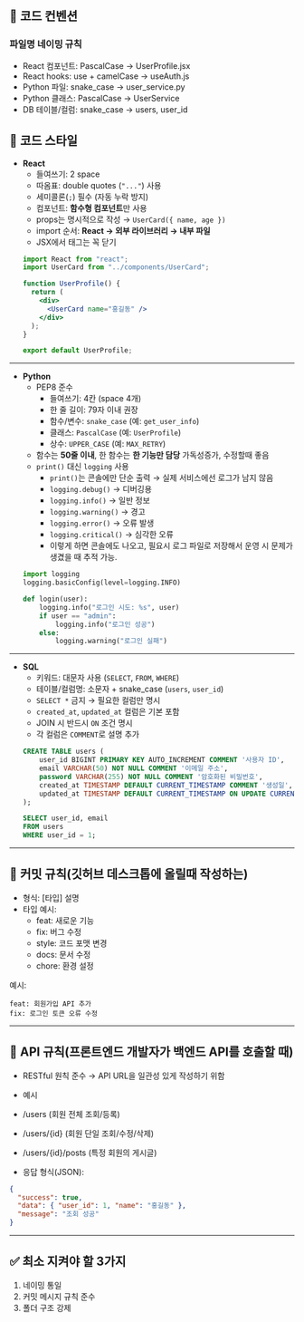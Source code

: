 ## 🎨 코드 컨벤션
### 파일명 네이밍 규칙
- React 컴포넌트: PascalCase → UserProfile.jsx
- React hooks: use + camelCase → useAuth.js
- Python 파일: snake_case → user_service.py
- Python 클래스: PascalCase → UserService
- DB 테이블/컬럼: snake_case → users, user_id

## 🎨 코드 스타일

- **React**
  - 들여쓰기: 2 space  
  - 따옴표: double quotes (`"..."`) 사용  
  - 세미콜론(`;`) 필수 (자동 누락 방지)  
  - 컴포넌트: **함수형 컴포넌트**만 사용  
  - props는 명시적으로 작성 → `UserCard({ name, age })`  
  - import 순서: **React → 외부 라이브러리 → 내부 파일**  
  - JSX에서 태그는 꼭 닫기  
  ```jsx 예시
  import React from "react";
  import UserCard from "../components/UserCard";

  function UserProfile() {
    return (
      <div>
        <UserCard name="홍길동" />
      </div>
    );
  }

  export default UserProfile;
  ```

---

- **Python**
  - PEP8 준수  
    - 들여쓰기: 4칸 (space 4개)  
    - 한 줄 길이: 79자 이내 권장  
    - 함수/변수: `snake_case` (예: `get_user_info`)  
    - 클래스: `PascalCase` (예: `UserProfile`)  
    - 상수: `UPPER_CASE` (예: `MAX_RETRY`)  
  - 함수는 **50줄 이내**, 한 함수는 **한 기능만 담당**  가독성증가, 수정할때 좋음
  - `print()` 대신 `logging` 사용  
    - `print()`는 콘솔에만 단순 출력 → 실제 서비스에선 로그가 남지 않음
    - `logging.debug()` → 디버깅용  
    - `logging.info()` → 일반 정보  
    - `logging.warning()` → 경고  
    - `logging.error()` → 오류 발생  
    - `logging.critical()` → 심각한 오류 
    - 이렇게 하면 콘솔에도 나오고, 필요시 로그 파일로 저장해서 운영 시 문제가 생겼을 때 추적 가능. 
  ```python 예시
  import logging
  logging.basicConfig(level=logging.INFO)

  def login(user):
      logging.info("로그인 시도: %s", user)
      if user == "admin":
          logging.info("로그인 성공")
      else:
          logging.warning("로그인 실패")
  ```

---

- **SQL**
  - 키워드: 대문자 사용 (`SELECT`, `FROM`, `WHERE`)  
  - 테이블/컬럼명: 소문자 + snake_case (`users`, `user_id`)  
  - `SELECT *` 금지 → 필요한 컬럼만 명시  
  - `created_at`, `updated_at` 컬럼은 기본 포함  
  - JOIN 시 반드시 `ON` 조건 명시  
  - 각 컬럼은 `COMMENT`로 설명 추가  
  ```sql 예시
  CREATE TABLE users (
      user_id BIGINT PRIMARY KEY AUTO_INCREMENT COMMENT '사용자 ID',
      email VARCHAR(50) NOT NULL COMMENT '이메일 주소',
      password VARCHAR(255) NOT NULL COMMENT '암호화된 비밀번호',
      created_at TIMESTAMP DEFAULT CURRENT_TIMESTAMP COMMENT '생성일',
      updated_at TIMESTAMP DEFAULT CURRENT_TIMESTAMP ON UPDATE CURRENT_TIMESTAMP COMMENT '수정일'
  );

  SELECT user_id, email
  FROM users
  WHERE user_id = 1;
  ```

---

## 💬 커밋 규칙(깃허브 데스크톱에 올릴때 작성하는)
- 형식: [타입] 설명
- 타입 예시:
  - feat: 새로운 기능
  - fix: 버그 수정
  - style: 코드 포맷 변경
  - docs: 문서 수정
  - chore: 환경 설정

예시:
```
feat: 회원가입 API 추가
fix: 로그인 토큰 오류 수정
```

---

## 📡 API 규칙(프론트엔드 개발자가 백엔드 API를 호출할 때)
- RESTful 원칙 준수 → API URL을 일관성 있게 작성하기 위함
- 예시
- /users (회원 전체 조회/등록)
- /users/{id} (회원 단일 조회/수정/삭제)
- /users/{id}/posts (특정 회원의 게시글)

- 응답 형식(JSON):
```json
{
  "success": true,
  "data": { "user_id": 1, "name": "홍길동" },
  "message": "조회 성공"
}
```

---

## ✅ 최소 지켜야 할 3가지
1. 네이밍 통일  
2. 커밋 메시지 규칙 준수  
3. 폴더 구조 강제
